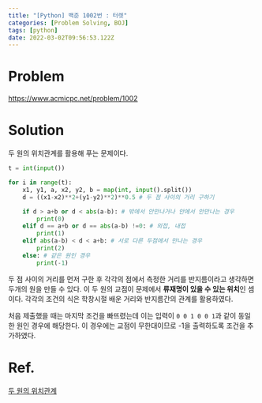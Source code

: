 ```yaml
---
title: "[Python] 백준 1002번 : 터렛"
categories: [Problem Solving, BOJ]
tags: [python]
date: 2022-03-02T09:56:53.122Z
---
```

# Problem
<https://www.acmicpc.net/problem/1002>

# Solution
두 원의 위치관계를 활용해 푸는 문제이다.

```py
t = int(input())

for i in range(t):
    x1, y1, a, x2, y2, b = map(int, input().split())
    d = ((x1-x2)**2+(y1-y2)**2)**0.5 # 두 점 사이의 거리 구하기

    if d > a+b or d < abs(a-b): # 밖에서 안만나거나 안에서 안만나는 경우
        print(0)
    elif d == a+b or d == abs(a-b) !=0: # 외접, 내접
        print(1)
    elif abs(a-b) < d < a+b: # 서로 다른 두점에서 만나는 경우
        print(2)
    else: # 같은 원인 경우
        print(-1)
```
두 점 사이의 거리를 먼저 구한 후 각각의 점에서 측정한 거리를 반지름이라고 생각하면 두개의 원을 만들 수 있다. 이 두 원의 교점이 문제에서 **류재명이 있을 수 있는 위치**인 셈이다.
각각의 조건의 식은 학창시절 배운 거리와 반지름간의 관계를 활용하였다.

처음 제출했을 때는 마지막 조건을 빠뜨렸는데 이는 입력이 `0 0 1 0 0 1`과 같이 동일한 원인 경우에 해당한다. 이 경우에는 교점이 무한대이므로 -1을 출력하도록 조건을 추가하였다.

# Ref.
[두 원의 위치관계](https://blog.naver.com/honeyeah/110140815554)